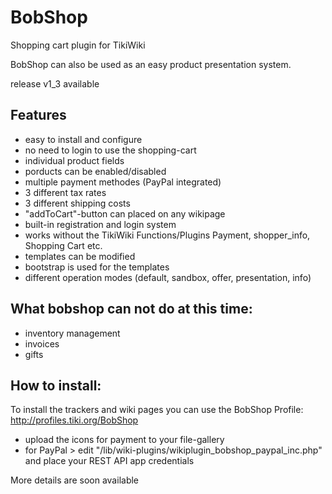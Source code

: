 # BobShop
Shopping cart plugin for TikiWiki

BobShop can also be used as an easy product presentation system.

release v1_3 available

## Features
- easy to install and configure
- no need to login to use the shopping-cart 
- individual product fields
- porducts can be enabled/disabled
- multiple payment methodes (PayPal integrated)
- 3 different tax rates
- 3 different shipping costs
- "addToCart"-button can placed on any wikipage
- built-in registration and login system
- works without the TikiWiki Functions/Plugins Payment, shopper_info, Shopping Cart etc.
- templates can be modified
- bootstrap is used for the templates
- different operation modes (default, sandbox, offer, presentation, info)

## What bobshop can not do at this time:
- inventory management
- invoices
- gifts

## How to install:
To install the trackers and wiki pages you can use the BobShop Profile:
http://profiles.tiki.org/BobShop

- upload the icons for payment to your file-gallery
- for PayPal > edit "/lib/wiki-plugins/wikiplugin_bobshop_paypal_inc.php" and place your REST API app credentials


More details are soon available

